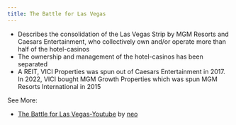 ```yaml
---
title: The Battle for Las Vegas
---
```


- Describes the consolidation of the Las Vegas Strip by MGM Resorts and Caesars Entertainment, who collectively own and/or operate more than half of the hotel-casinos
- The ownership and management of the hotel-casinos has been separated
- A REIT, VICI Properties was spun out of Caesars Entertainment in 2017. In 2022, VICI bought MGM Growth Properties which was spun MGM Resorts International in 2015

See More:
- [The Battle for Las Vegas-Youtube](https://www.youtube.com/watch?v=2dAp1PmhH8g) by [neo](https://www.youtube.com/@neoexplains)